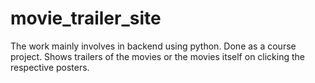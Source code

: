 # movie_trailer_site
The work mainly involves in backend using python. Done as a course project. Shows trailers of the movies or the movies itself on clicking the respective posters.
